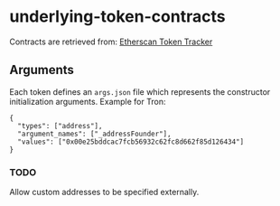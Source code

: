 # underlying-token-contracts

Contracts are retrieved from:
[Etherscan Token Tracker](https://etherscan.io/tokens)

## Arguments
Each token defines an `args.json` file which represents the constructor initialization arguments. Example for Tron:

    {
      "types": ["address"],
      "argument_names": ["_addressFounder"],
      "values": ["0x00e25bddcac7fcb56932c62fc8d662f85d126434"]
    }

### TODO
Allow custom addresses to be specified externally.
